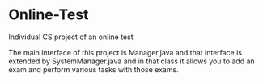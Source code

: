 # Online-Test
Individual CS project of an online test 

The main interface of this project is Manager.java and that interface is extended by SystemManager.java and in that class it allows you to add an exam and perform various tasks with those exams.
